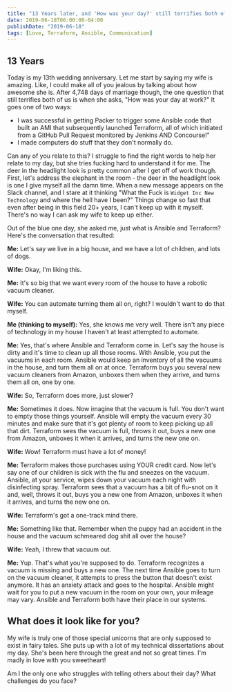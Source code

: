 ```yaml
---
title: "13 Years later, and 'How was your day?' still terrifies both of us."
date: 2019-06-18T06:00:00-04:00
publishDate: "2019-06-18"
tags: [Love, Terraform, Ansible, Communication]
---
```


## 13 Years

Today is my 13th wedding anniversary.  Let me start by saying my wife is amazing. Like, I could make all of you jealous by talking about how awesome she is.  After 4,748 days of marriage though, the one question that still terrifies both of us is when she asks, "How was your day at work?" It goes one of two ways:

* I was successful in getting Packer to trigger some Ansible code that built an AMI that subsequently  launched Terraform, all of which initiated from a GitHub Pull Request monitored by Jenkins AND Concourse!" 
* I made computers do stuff that they don't normally do.

Can any of you relate to this?  I struggle to find the right words to help her relate to my day, but she tries fucking hard to understand it for me.  The deer in the headlight look is pretty common after I get off of work though.  First, let's address the elephant in the room - the deer in the headlight look is one I give myself all the damn time.  When a new message appears on the Slack channel, and I stare at it thinking "What the Fuck is `Widget Inc New Technology` and where the hell have I been?"  Things change so fast that even after being in this field 20+ years, I can't keep up with it myself.  There's no way I can ask my wife to keep up either. 

Out of the blue one day, she asked me, just what is Ansible and Terraform?  Here's the conversation that resulted:

**Me:** Let's say we live in a big house, and we have a lot of children, and lots of dogs. 

**Wife:** Okay, I'm liking this. 

**Me:** It's so big that we want every room of the house to have a robotic vacuum cleaner.

**Wife:** You can automate turning them all on, right? I wouldn't want to do that myself. 

**Me (thinking to myself):** Yes, she knows me very well.  There isn't any piece of technology in my house I haven't at least attempted to automate.

**Me:** Yes, that's where Ansible and Terraform come in.  Let's say the house is dirty and it's time to clean up all those rooms.  With Ansible, you put the vacuums in each room. Ansible would keep an inventory of all the vacuums in the house, and turn them all on at once.  Terraform buys you several new vacuum cleaners from Amazon, unboxes them when they arrive, and turns them all on, one by one. 

**Wife:** So, Terraform does more, just slower? 

**Me:** Sometimes it does. Now imagine that the vacuum is full. You don't want to empty those things yourself.  Ansible will empty the vacuum every 30 minutes and make sure that it's got plenty of room to keep picking up all that dirt. Terraform sees the vacuum is full, throws it out, buys a new one from Amazon, unboxes it when it arrives, and turns the new one on.

**Wife:** Wow! Terraform must have a lot of money!

**Me:** Terraform makes those purchases using YOUR credit card.  Now let's say one of our children is sick with the flu and sneezes on the vacuum.  Ansible, at your service, wipes down your vacuum each night with disinfecting spray.  Terraform sees that a vacuum has a bit of flu-snot on it and, well, throws it out, buys you a new one from Amazon, unboxes it when it arrives, and turns the new one on. 

**Wife:** Terraform's got a one-track mind there.

**Me:** Something like that. Remember when the puppy had an accident in the house and the vacuum schmeared dog shit all over the house? 

**Wife:** Yeah, I threw that vacuum out. 

**Me:** Yup.  That's what you're supposed to do.  Terraform recognizes a vacuum is missing and buys a new one.  The next time Ansible goes to turn on the vacuum cleaner, it attempts to press the button that doesn't exist anymore. It has an anxiety attack and goes to the hospital. Ansible might wait for you to put a new vacuum in the room on your own, your mileage may vary. Ansible and Terraform both have their place in our systems.



## What does it look like for you?

My wife is truly one of those special unicorns that are only supposed to exist in fairy tales.  She puts up with a lot of my technical dissertations about my day.  She's been here through the great and not so great times.  I'm madly in love with you sweetheart! 

Am I the only one who struggles with telling others about their day? What challenges do you face?


